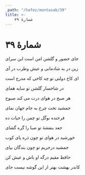 ```yaml
---
_path: "/hafez/montasab/39"
title: >-
    شمارهٔ ۳۹
---
```

# شمارهٔ ۳۹

<div class="b" id="bn1"><div class="m1"><p>جای حضور و گلشن امن است این سرای</p></div>
<div class="m2"><p>زین در به شادمانی و عیش وطرب در آی</p></div></div>
<div class="b" id="bn2"><div class="m1"><p>ای کاخ دولتی تو چه کاخی که مدرج است</p></div>
<div class="m2"><p>در شاخسار گلشن تو سایه همای</p></div></div>
<div class="b" id="bn3"><div class="m1"><p>هر صبح در هوای درت می کند صبوح</p></div>
<div class="m2"><p>جمشید تخت چرخ به جام جهان نمای</p></div></div>
<div class="b" id="bn4"><div class="m1"><p>فرخنده نوگل تو چمن را حیات ده</p></div>
<div class="m2"><p>جعد بنفشهٔ تو صبا را گره گشای</p></div></div>
<div class="b" id="bn5"><div class="m1"><p>خورشید در هوای تو چون ذره پای کوب</p></div>
<div class="m2"><p>جمشید درحریم تو چون بندگان بپای</p></div></div>
<div class="b" id="bn6"><div class="m1"><p>حافظ مقیم درگه او باش و عیش کن</p></div>
<div class="m2"><p>کاندر بهشت بهتر از این گوشه نیست جای</p></div></div>
